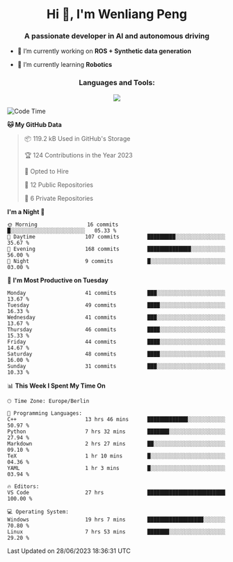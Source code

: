 <h1 align="center">Hi 👋, I'm Wenliang Peng</h1>
<h3 align="center">A passionate developer in AI and autonomous driving</h3>

- 🔭 I’m currently working on **ROS + Synthetic data generation**

- 🌱 I’m currently learning **Robotics**

<!-- <h3 align="left">Connect with me:</h3> -->
<!-- <p align="left">
</p> -->

<h3 align="center">Languages and Tools:</h3>
<p align="center">
  <a href="https://skillicons.dev">
    <img src="https://skillicons.dev/icons?i=cpp,ros,docker,azure,git,linux,py,pytorch,cmake,md&perline=5" />
  </a>
</p>


<!-- <p><img align="center" src="https://github-readme-stats.vercel.app/api/top-langs?username=bpwl0121&show_icons=true&locale=en&layout=compact" alt="bpwl0121" /></p> -->

<!-- <p><img align="center" src="https://github-readme-streak-stats.herokuapp.com/?user=bpwl0121&" alt="bpwl0121" /></p> -->

<!--START_SECTION:waka-->
![Code Time](http://img.shields.io/badge/Code%20Time-99%20hrs%2013%20mins-blue)

**🐱 My GitHub Data** 

> 📦 119.2 kB Used in GitHub's Storage 
 > 
> 🏆 124 Contributions in the Year 2023
 > 
> 💼 Opted to Hire
 > 
> 📜 12 Public Repositories 
 > 
> 🔑 6 Private Repositories 
 > 
**I'm a Night 🦉** 

```text
🌞 Morning                16 commits          █░░░░░░░░░░░░░░░░░░░░░░░░   05.33 % 
🌆 Daytime                107 commits         █████████░░░░░░░░░░░░░░░░   35.67 % 
🌃 Evening                168 commits         ██████████████░░░░░░░░░░░   56.00 % 
🌙 Night                  9 commits           █░░░░░░░░░░░░░░░░░░░░░░░░   03.00 % 
```
📅 **I'm Most Productive on Tuesday** 

```text
Monday                   41 commits          ███░░░░░░░░░░░░░░░░░░░░░░   13.67 % 
Tuesday                  49 commits          ████░░░░░░░░░░░░░░░░░░░░░   16.33 % 
Wednesday                41 commits          ███░░░░░░░░░░░░░░░░░░░░░░   13.67 % 
Thursday                 46 commits          ████░░░░░░░░░░░░░░░░░░░░░   15.33 % 
Friday                   44 commits          ████░░░░░░░░░░░░░░░░░░░░░   14.67 % 
Saturday                 48 commits          ████░░░░░░░░░░░░░░░░░░░░░   16.00 % 
Sunday                   31 commits          ███░░░░░░░░░░░░░░░░░░░░░░   10.33 % 
```


📊 **This Week I Spent My Time On** 

```text
🕑︎ Time Zone: Europe/Berlin

💬 Programming Languages: 
C++                      13 hrs 46 mins      █████████████░░░░░░░░░░░░   50.97 % 
Python                   7 hrs 32 mins       ███████░░░░░░░░░░░░░░░░░░   27.94 % 
Markdown                 2 hrs 27 mins       ██░░░░░░░░░░░░░░░░░░░░░░░   09.10 % 
TeX                      1 hr 10 mins        █░░░░░░░░░░░░░░░░░░░░░░░░   04.36 % 
YAML                     1 hr 3 mins         █░░░░░░░░░░░░░░░░░░░░░░░░   03.94 % 

🔥 Editors: 
VS Code                  27 hrs              █████████████████████████   100.00 % 

💻 Operating System: 
Windows                  19 hrs 7 mins       ██████████████████░░░░░░░   70.80 % 
Linux                    7 hrs 53 mins       ███████░░░░░░░░░░░░░░░░░░   29.20 % 
```


 Last Updated on 28/06/2023 18:36:31 UTC
<!--END_SECTION:waka-->
